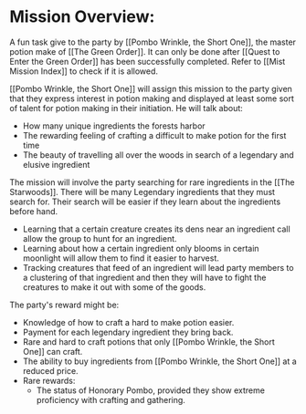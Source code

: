 # Mission Overview:
A fun task give to the party by [[Pombo Wrinkle, the Short One]], the master potion make of [[The Green Order]]. It can only be done after [[Quest to Enter the Green Order]] has been successfully completed. Refer to [[Mist Mission Index]] to check if it is allowed. 

[[Pombo Wrinkle, the Short One]] will assign this mission to the party given that they express interest in potion making and displayed at least some sort of talent for potion making in their initiation. He will talk about:
-  How many unique ingredients the forests harbor
-  The rewarding feeling of crafting a difficult to make potion for the first time
-  The beauty of travelling all over the woods in search of a legendary and elusive ingredient

The mission will involve the party searching for rare ingredients in the [[The Starwoods]]. There will be many Legendary ingredients that they must search for. Their search will be easier if they learn about the ingredients before hand.
-  Learning that a certain creature creates its dens near an ingredient call allow the group to hunt for an ingredient.
-  Learning about how a certain ingredient only blooms in certain moonlight will allow them to find it easier to harvest. 
-  Tracking creatures that feed of an ingredient will lead party members to a clustering of that ingredient and then they will have to fight the creatures to make it out with some of the goods. 

The party's reward might be:
-  Knowledge of how to craft a hard to make potion easier.
-  Payment for each legendary ingredient they bring back.
-  Rare and hard to craft potions that only [[Pombo Wrinkle, the Short One]] can craft. 
-  The ability to buy ingredients from [[Pombo Wrinkle, the Short One]] at a reduced price. 
-  Rare rewards:
	-  The status of Honorary Pombo, provided they show extreme proficiency with crafting and gathering. 

